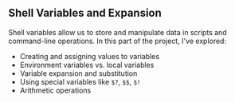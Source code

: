 ## Shell Variables and Expansion

Shell variables allow us to store and manipulate data in scripts and command-line operations. In this part of the project, I've explored:

- Creating and assigning values to variables
- Environment variables vs. local variables
- Variable expansion and substitution
- Using special variables like `$?`, `$$`, `$!`
- Arithmetic operations
